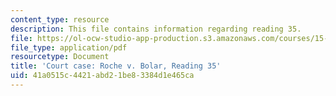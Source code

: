 ```yaml
---
content_type: resource
description: This file contains information regarding reading 35.
file: https://ol-ocw-studio-app-production.s3.amazonaws.com/courses/15-628j-patents-copyrights-and-the-law-of-intellectual-property-spring-2013/41a0515c4421abd21be83384d1e465ca_MIT15_628JS13_read35.pdf
file_type: application/pdf
resourcetype: Document
title: 'Court case: Roche v. Bolar, Reading 35'
uid: 41a0515c-4421-abd2-1be8-3384d1e465ca
---
```

